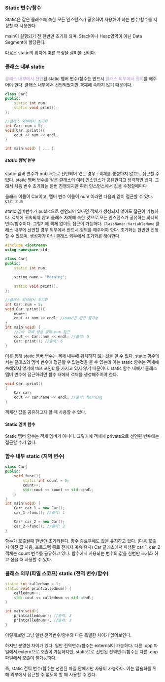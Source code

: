 ### Static 변수/함수
Static은 같은 클래스에 속한 모든 인스턴스가 공유하여 사용해야 하는 변수/함수를 지정할 때 사용한다.

main이 실행되기 전 한번만 초기화 되며, Stack이나 Heap영역이 아닌 Data Segment에 할당된다.

다음은 static의 위치에 따른 특징을 살펴볼 것이다.

### 클래스 내부 static
<span style="color:rgb(188, 149, 218)">클래스 내부에서 선언</span>된 static 멤버 변수/함수는 반드시 <span style="color:rgb(188, 149, 218)">클래스 외부에서 정의</span>를 해주어야 한다. 클래스 내부에서 선언되었지만 객체에 속하지 않기 때문이다.
```cpp
class Car{
public:
	static int num;
	static void print();
};

//클래스 외부에서 초기화
int Car::num = 5;
void Car::print(){
	cout << num << endl; 
}

int main(void) { ... }
```

##### static 멤버 변수
static 멤버 변수가 public으로 선언되어 있는 경우 :
객체를 생성하지 않고도 접근할 수 있다. static 멤버 변수를 같은 클래스의 여러 인스턴스가 공유한다고 생각하면 쉽다. 그래서 처음 변수 초기화는 한번 진행되지만 여러 인스턴스에서 값을 수정할때마다 

클래스 이름이 Car이고, 멤버 변수 이름이 num 이라면 다음과 같이 접근할 수 있다.
`Car::num`


static 멤버변수가 public으로 선언되어 있다면 객체가 생성되지 않아도 접근이 가능하다. 
객체에 귀속되지 않고 클래스 자체에 속한 것으로 모든 인스턴스가 공유하는 하나의 변수/함수이다.
그렇기에 객체 없이도 접근이 가능하다. 
`ClassName::VariableName`
클래스 내부에 선언할 경우 외부에서 반드시 정의를 해주어야 한다. 
초기화는 한번만 진행할 수 있으며, 생성자가 아닌 클래스 외부에서 초기화를 해야한다.

```cpp
#include <iostream>
using namespace std;

class Car{
public:
	static int num;
	
	string name = "Morning";
	
	static void print();
};

//클래스 외부에서 초기화
int Car::num = 5;
void Car::print(){
	num++;
	cout << num << endl; //name은 접근 불가능
}
int main(void) {
	//Car 객체 생성 없이 num 접근
	cout << Car::num << endl; //출력: 5
	Car::print(); //출력: 6
}
```
이를 통해 static 멤버 변수는 객체 내부에 위치하지 않는것을 알 수 있다.
static 함수에서는 클래스의 멤버 변수에 접근할 수 없는것을 볼 수 있는데
이는 static 함수는 객체에 속해있지 않기에 this 포인터를 가지고 있지 않기 때문이다.
static 함수 내에서 클래스 멤버 변수에 접근하려면 함수 내에서 객체를 생성해주어야 한다.
```cpp
void Car::print()
{
	Car car;
	cout << car.name << endl; //출력: Morning
}
```
객체간 값을 공유하고자 할 때 사용할 수 있다.
#### Static 멤버 함수
Static 멤버 함수는 객체 멤버가 아니다. 그렇기에 객체에 private으로 선언된 변수에는 접근할 수가 없다. 

### 함수 내부 static (지역 변수)
```cpp
class Car{
public:
	void func(){
		static int count = 0;
		count++;
		std::cout << count << std::endl;
	}
}
int main(void) {
	Car* car_1 = new Car();
	car_1->func(); //출력: 1

	Car* car_2 = new Car();
	car_2->func(); //출력: 2
}
```

함수가 호출될때 한번만 초기화된다.
함수 종료후에도 값을 유지하고 있다. (다음 호출 시 이전 값 사용, 프로그램 종료 전까지 계속 유지)
Car 클래스에서 파생된 car_1, car_2 객체는 count 변수를 공유하고 있다.
함수에서 사용되는 변수의 값을 한번만 초기화 하고 싶을 때 사용할 수 있다.

### 클래스 외부(파일 스코프) static (전역 변수/함수)
```cpp
static int callednum = 1;
static void printcallednum() {
	callednum++;
	std::cout << callednum << std::endl;
}

int main(void){
	printcallednum(); //출력: 2
	printcallednum(); //출력: 3
}
```
이렇게보면 그냥 일반 전역변수/함수와 다른 특별한 차이가 없어보인다.

하지만 분명한 차이가 있다.
일반 전역변수/함수는 external이 가능하다. 다른 .cpp 파일에서 extern으로 호출이 가능하지만, static으로 선언된 전역변수/함수는 다른 .cpp 파일에서 호출이 불가능하다.

즉, static 전역 변수/함수는 선언된 파일 안에서만 사용이 가능하다.
이는 캡슐화를 위해 외부에서 접근할 수 없도록 할 때 사용할 수 있다.